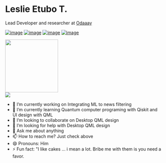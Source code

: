 <h1>Leslie Etubo T.</h2>
<p>Lead Developer and researcher at <a href="https://odaaay.com">Odaaay</p>
  
[![image](https://img.shields.io/badge/LinkedIn-0077B5?style=for-the-badge&logo=linkedin&logoColor=white)](https://www.linkedin.com/in/leslieetubo/)
[![image](https://img.shields.io/badge/Instagram-E4405F?style=for-the-badge&logo=instagram&logoColor=white)](https://www.instagram.com/boogiedas/)
[![image](https://img.shields.io/badge/Twitter-1DA1F2?style=for-the-badge&logo=twitter&logoColor=white)](https://twitter.com/etuboleslie)
[![image](https://img.shields.io/badge/Gmail-D14836?style=for-the-badge&logo=gmail&logoColor=white)](mailto:leslie.etubo@gmail.com)





<img height="170" src="https://github-readme-stats.vercel.app/api?username=Khalifagates&theme=react&show_icons=true" />
<br>
<img src="https://github-readme-stats.vercel.app/api/top-langs/?username=Khalifagates&theme=react" />

- 🔭 I’m currently working on Integrating ML to news filtering
- 🌱 I’m currently learning Quantum computer programing with Qiskit and UI design with QML
- 👯 I’m looking to collaborate on Desktop QML design
- 🤔 I’m looking for help with Desktop QML design
- 💬 Ask me about anything
- 📫 How to reach me? Just check above
- 😄 Pronouns: Him
- ⚡ Fun fact: "I like cakes ... i mean a lot. Bribe me with them is you need a favor.
